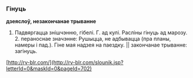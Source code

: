### Гінуць
**дзеяслоў, незакончанае трыванне**

1. Падвяргацца знішчэнню, гібелі. Г. ад кулі. Расліны гінуць ад марозу. 2. пераноснае значэнне: Рушыцца, не адбывацца (пра планы, намеры і пад.). Гіне мая надзея на паездку. || закончанае трыванне: загінуць.

<a rel="author">[http://rv-blr.com/](http://rv-blr.com/slounik.jsp?letterId=0&maskId=0&pageId=702)</a>
